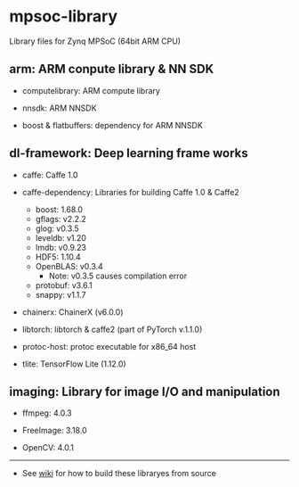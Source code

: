 # mpsoc-library
Library files for Zynq MPSoC (64bit ARM CPU)

## arm: ARM conpute library & NN SDK

- computelibrary: ARM compute library

- nnsdk: ARM NNSDK

- boost & flatbuffers: dependency for ARM NNSDK

## dl-framework: Deep learning frame works

- caffe: Caffe 1.0

- caffe-dependency: Libraries for building Caffe 1.0 & Caffe2

  - boost: 1.68.0
  - gflags: v2.2.2
  - glog: v0.3.5
  - leveldb: v1.20
  - lmdb: v0.9.23
  - HDF5: 1.10.4
  - OpenBLAS: v0.3.4
    - Note: v0.3.5 causes compilation error
  - protobuf: v3.6.1
  - snappy: v1.1.7

- chainerx: ChainerX (v6.0.0)

- libtorch: libtorch & caffe2 (part of PyTorch v.1.1.0)

- protoc-host: protoc executable for x86_64 host

- tlite: TensorFlow Lite (1.12.0)

## imaging: Library for image I/O and manipulation

- ffmpeg: 4.0.3

- FreeImage: 3.18.0

- OpenCV: 4.0.1

***

- See [wiki](https://github.com/t-kuha/mpsoc-library/wiki) for how to build these libraryes from source
